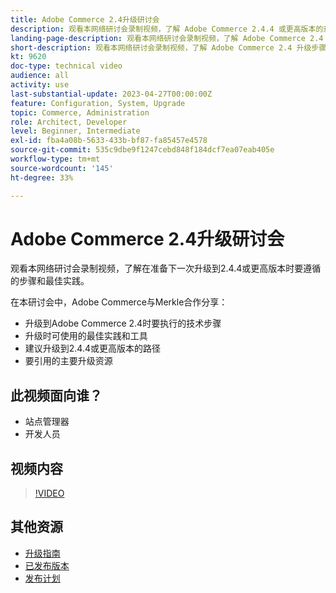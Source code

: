 ```yaml
---
title: Adobe Commerce 2.4升级研讨会
description: 观看本网络研讨会录制视频，了解 Adobe Commerce 2.4.4 或更高版本的升级步骤和最佳实践。
landing-page-description: 观看本网络研讨会录制视频，了解 Adobe Commerce 2.4 升级步骤和最佳实践。
short-description: 观看本网络研讨会录制视频，了解 Adobe Commerce 2.4 升级步骤和最佳实践。
kt: 9620
doc-type: technical video
audience: all
activity: use
last-substantial-update: 2023-04-27T00:00:00Z
feature: Configuration, System, Upgrade
topic: Commerce, Administration
role: Architect, Developer
level: Beginner, Intermediate
exl-id: fba4a08b-5633-433b-bf87-fa85457e4578
source-git-commit: 535c9dbe9f1247cebd848f184dcf7ea07eab405e
workflow-type: tm+mt
source-wordcount: '145'
ht-degree: 33%

---
```


# Adobe Commerce 2.4升级研讨会

观看本网络研讨会录制视频，了解在准备下一次升级到2.4.4或更高版本时要遵循的步骤和最佳实践。

在本研讨会中，Adobe Commerce与Merkle合作分享：

- 升级到Adobe Commerce 2.4时要执行的技术步骤
- 升级时可使用的最佳实践和工具
- 建议升级到2.4.4或更高版本的路径
- 要引用的主要升级资源

## 此视频面向谁？

- 站点管理器
- 开发人员

## 视频内容

>[!VIDEO](https://video.tv.adobe.com/v/340038?quality=12&learn=on)

## 其他资源

- [升级指南](https://experienceleague.adobe.com/docs/commerce-operations/upgrade-guide/overview.html)
- [已发布版本](https://experienceleague.adobe.com/docs/commerce-operations/release/versions.html)
- [发布计划](https://experienceleague.adobe.com/docs/commerce-operations/release/planning/schedule.html)
